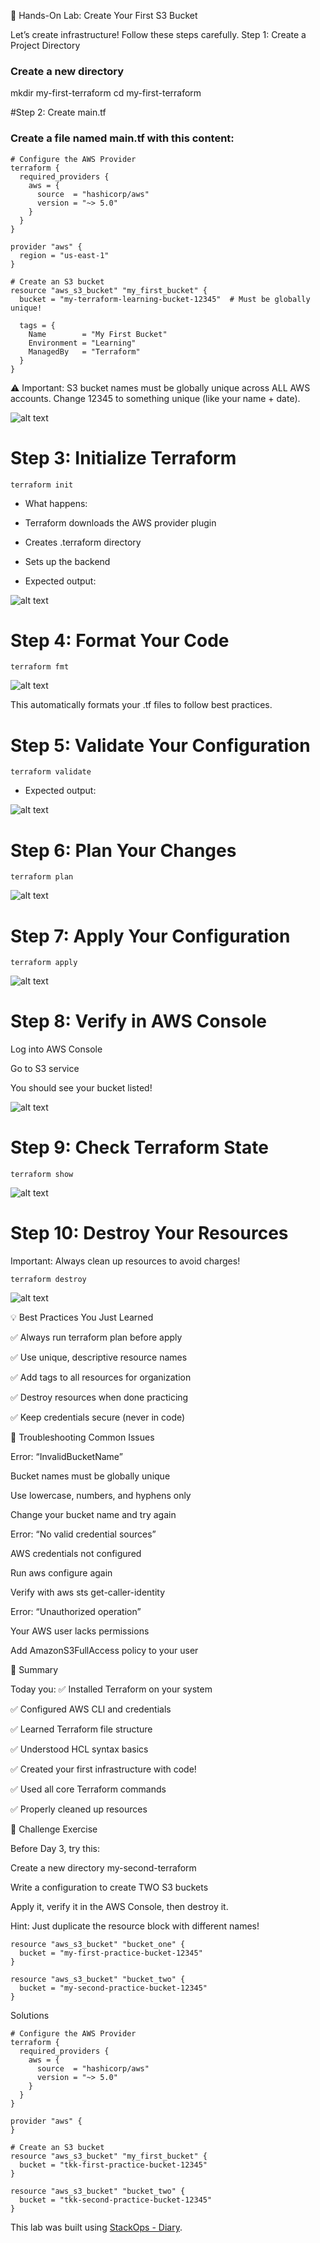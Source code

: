 🧪 Hands-On Lab: Create Your First S3 Bucket

Let’s create infrastructure! Follow these steps carefully.
Step 1: Create a Project Directory

### Create a new directory
mkdir my-first-terraform
cd my-first-terraform

#Step 2: Create main.tf

### Create a file named main.tf with this content:

```
# Configure the AWS Provider
terraform {
  required_providers {
    aws = {
      source  = "hashicorp/aws"
      version = "~> 5.0"
    }
  }
}

provider "aws" {
  region = "us-east-1"
}

# Create an S3 bucket
resource "aws_s3_bucket" "my_first_bucket" {
  bucket = "my-terraform-learning-bucket-12345"  # Must be globally unique!

  tags = {
    Name        = "My First Bucket"
    Environment = "Learning"
    ManagedBy   = "Terraform"
  }
}
```
⚠️ Important: S3 bucket names must be globally unique across ALL AWS accounts. Change 12345 to something unique (like your name + date).

![alt text](image.png)

# Step 3: Initialize Terraform
```
terraform init
```

- What happens:

- Terraform downloads the AWS provider plugin

- Creates .terraform directory

- Sets up the backend

- Expected output:

![alt text](image-1.png)

# Step 4: Format Your Code
```
terraform fmt
```
![alt text](image-2.png)

This automatically formats your .tf files to follow best practices.

# Step 5: Validate Your Configuration
```
terraform validate
```

- Expected output:

![alt text](image-3.png)

# Step 6: Plan Your Changes
```
terraform plan
```

![alt text](image-4.png)

# Step 7: Apply Your Configuration
```
terraform apply
```
![alt text](image-5.png)

# Step 8: Verify in AWS Console

Log into AWS Console

Go to S3 service

You should see your bucket listed!

![alt text](image-6.png)

# Step 9: Check Terraform State
```
terraform show
```

![alt text](image-7.png)

# Step 10: Destroy Your Resources

Important: Always clean up resources to avoid charges!
```
terraform destroy
```
![alt text](image-8.png)

💡 Best Practices You Just Learned

✅ Always run terraform plan before apply

✅ Use unique, descriptive resource names

✅ Add tags to all resources for organization

✅ Destroy resources when done practicing

✅ Keep credentials secure (never in code)

🐛 Troubleshooting Common Issues

Error: “InvalidBucketName”

Bucket names must be globally unique

Use lowercase, numbers, and hyphens only

Change your bucket name and try again

Error: “No valid credential sources”

AWS credentials not configured

Run aws configure again

Verify with aws sts get-caller-identity

Error: “Unauthorized operation”

Your AWS user lacks permissions

Add AmazonS3FullAccess policy to your user

📝 Summary

Today you:
✅ Installed Terraform on your system

✅ Configured AWS CLI and credentials

✅ Learned Terraform file structure

✅ Understood HCL syntax basics

✅ Created your first infrastructure with code!

✅ Used all core Terraform commands

✅ Properly cleaned up resources

💭 Challenge Exercise

Before Day 3, try this:

Create a new directory my-second-terraform

Write a configuration to create TWO S3 buckets

Apply it, verify it in the AWS Console, then destroy it.

Hint: Just duplicate the resource block with different names!
```
resource "aws_s3_bucket" "bucket_one" {
  bucket = "my-first-practice-bucket-12345"
}

resource "aws_s3_bucket" "bucket_two" {
  bucket = "my-second-practice-bucket-12345"
}
```

Solutions
```
# Configure the AWS Provider
terraform {
  required_providers {
    aws = {
      source  = "hashicorp/aws"
      version = "~> 5.0"
    }
  }
}

provider "aws" {
}

# Create an S3 bucket
resource "aws_s3_bucket" "my_first_bucket" {
  bucket = "tkk-first-practice-bucket-12345"
}

resource "aws_s3_bucket" "bucket_two" {
  bucket = "tkk-second-practice-bucket-12345"
}
```

This lab was built using [StackOps - Diary](https://stackopsdiary.site/day-2-installing-terraform-and-your-first-configuration).